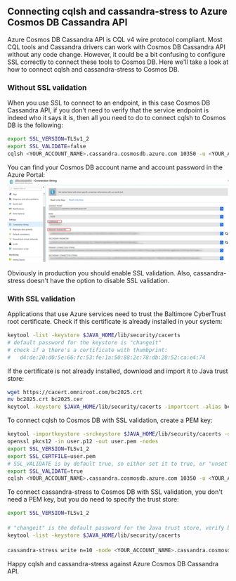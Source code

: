 ## Connecting cqlsh and cassandra-stress to Azure Cosmos DB Cassandra API

Azure Cosmos DB Cassandra API is CQL v4 wire protocol compliant. Most CQL tools and Cassandra drivers can work with Cosmos DB Cassandra API without any code change. However, it could be a bit confusing to configure SSL correctly to connect these tools to Cosmos DB. Here we'll take a look at how to connect cqlsh and cassandra-stress to Cosmos DB.

### Without SSL validation

When you use SSL to connect to an endpoint, in this case Cosmos DB Cassandra API, if you don't need to verify that the service endpoint is indeed who it says it is, then all you need to do to connect cqlsh to Cosmos DB is the following:

```sh
export SSL_VERSION=TLSv1_2
export SSL_VALIDATE=false
cqlsh <YOUR_ACCOUNT_NAME>.cassandra.cosmosdb.azure.com 10350 -u <YOUR_ACCOUNT_NAME> -p <YOUR_ACCOUNT_PASSWORD> --ssl
```

You can find your Cosmos DB account name and account password in the Azure Portal:
<img src="images/cosmospwd.png" alt="Cosmos DB connection info" />

Obviously in production you should enable SSL validation. Also, cassandra-stress doesn't have the option to disable SSL validation. 

### With SSL validation

Applications that use Azure services need to trust the Baltimore CyberTrust root certificate. Check if this certificate is already installed in your system:
```sh
keytool -list -keystore $JAVA_HOME/lib/security/cacerts
# default password for the keystore is "changeit"
# check if a there's a certificate with thumbprint: 
#   d4:de:20:d0:5e:66:fc:53:fe:1a:50:88:2c:78:db:28:52:ca:e4:74
```

If the certificate is not already installed, download and import it to Java trust store: 
```sh
wget https://cacert.omniroot.com/bc2025.crt
mv bc2025.crt bc2025.cer
keytool -keystore $JAVA_HOME/lib/security/cacerts -importcert -alias bc2025ca -file bc2025.cer
```

To connect cqlsh to Cosmos DB with SSL validation, create a PEM key:
```sh
keytool -importkeystore -srckeystore $JAVA_HOME/lib/security/cacerts -destkeystore user.p12 -deststoretype PKCS12
openssl pkcs12 -in user.p12 -out user.pem -nodes
export SSL_VERSION=TLSv1_2
export SSL_CERTFILE=user.pem
# SSL_VALIDATE is by default true, so either set it to true, or "unset SSL_VALIDATE"
export SSL_VALIDATE=true
cqlsh <YOUR_ACCOUNT_NAME>.cassandra.cosmosdb.azure.com 10350 -u <YOUR_ACCOUNT_NAME> -p <YOUR_ACCOUNT_PASSWORD> --ssl
```

To connect cassandra-stress to Cosmos DB with SSL validation, you don't need a PEM key, but you do need to specify the trust store:
```sh
export SSL_VERSION=TLSv1_2

# "changeit" is the default password for the Java trust store, verify by running the list command
keytool -list -keystore $JAVA_HOME/lib/security/cacerts

cassandra-stress write n=10 -node <YOUR_ACCOUNT_NAME>.cassandra.cosmosdb.azure.com -port native=10350 -transport ssl-protocol=TLSv1.2 factory=org.apache.cassandra.thrift.SSLTransportFactory truststore=$JAVA_HOME/lib/security/cacerts truststore-password=changeit -mode native cql3 user=<YOUR_ACCOUNT_NAME> password=<YOUR_ACCOUNT_PASSWORD>
```

Happy cqlsh and cassandra-stress against Azure Cosmos DB Cassandra API. 
